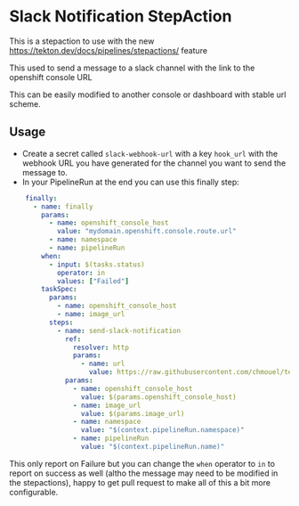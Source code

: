 # Slack Notification StepAction

This is a stepaction to use with the new <https://tekton.dev/docs/pipelines/stepactions/> feature

This used to send a message to a slack channel with the link to the openshift console URL

This can be easily modified to another console or dashboard with stable url scheme.

## Usage

* Create a secret called `slack-webhook-url` with a key `hook_url` with the webhook URL you have generated for the channel you want to send the message to.
* In your PipelineRun at the end you can use this finally step:

```yaml
    finally:
      - name: finally
        params:
          - name: openshift_console_host
            value: "mydomain.openshift.console.route.url"
          - name: namespace
          - name: pipelineRun
        when:
          - input: $(tasks.status)
            operator: in
            values: ["Failed"]
        taskSpec:
          params:
            - name: openshift_console_host
            - name: image_url
          steps:
            - name: send-slack-notification
              ref:
                resolver: http
                params:
                  - name: url
                    value: https://raw.githubusercontent.com/chmouel/tekton-slack-task-status/main/stepactions/stepaction.yaml
              params:
                - name: openshift_console_host
                  value: $(params.openshift_console_host)
                - name: image_url
                  value: $(params.image_url)
                - name: namespace
                  value: "$(context.pipelineRun.namespace)"
                - name: pipelineRun
                  value: "$(context.pipelineRun.name)"

```

This only report on Failure but you can change the `when` operator to `in` to
report on success as well (altho the message may need to be modified in the
stepactions), happy to get pull request to make all of this a bit more configurable.
